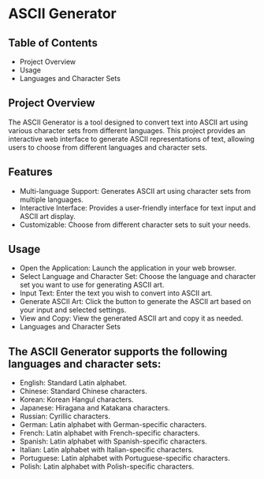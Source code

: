 # ASCII Generator

## Table of Contents
* Project Overview
* Usage
* Languages and Character Sets

## Project Overview
The ASCII Generator is a tool designed to convert text into ASCII art using various character sets from different languages. This project provides an interactive web interface to generate ASCII representations of text, allowing users to choose from different languages and character sets.

## Features
* Multi-language Support: Generates ASCII art using character sets from multiple languages.
* Interactive Interface: Provides a user-friendly interface for text input and ASCII art display.
* Customizable: Choose from different character sets to suit your needs.

## Usage
* Open the Application: Launch the application in your web browser.
* Select Language and Character Set: Choose the language and character set you want to use for generating ASCII art.
* Input Text: Enter the text you wish to convert into ASCII art.
* Generate ASCII Art: Click the button to generate the ASCII art based on your input and selected settings.
* View and Copy: View the generated ASCII art and copy it as needed.
* Languages and Character Sets

## The ASCII Generator supports the following languages and character sets:
* English: Standard Latin alphabet.
* Chinese: Standard Chinese characters.
* Korean: Korean Hangul characters.
* Japanese: Hiragana and Katakana characters.
* Russian: Cyrillic characters.
* German: Latin alphabet with German-specific characters.
* French: Latin alphabet with French-specific characters.
* Spanish: Latin alphabet with Spanish-specific characters.
* Italian: Latin alphabet with Italian-specific characters.
* Portuguese: Latin alphabet with Portuguese-specific characters.
* Polish: Latin alphabet with Polish-specific characters.